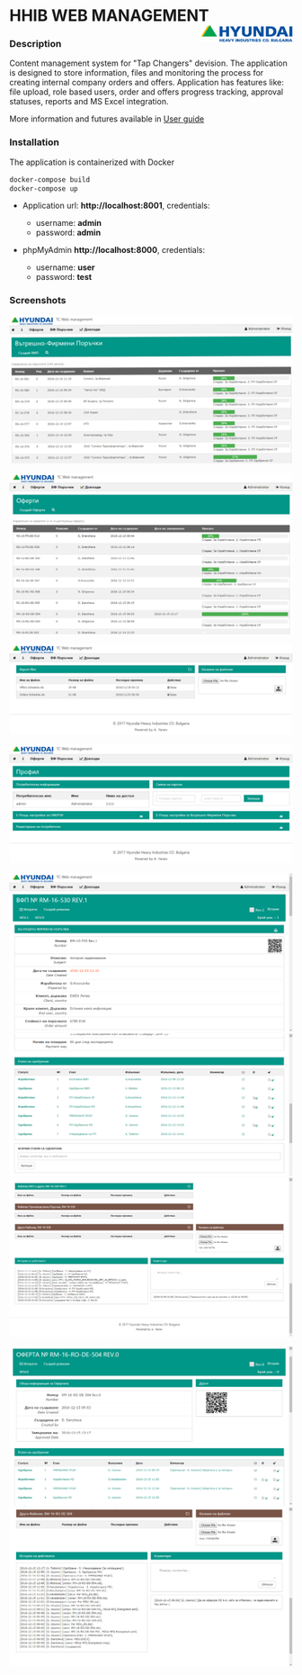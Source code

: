 
HHIB WEB MANAGEMENT <a href="http://www.hhi-co.bg/en"><img src="docs/logo.svg" title="Logo" align="right" height="30" /></a> 
======
<!-- 
[![Demo](https://img.shields.io/badge/Demo-Online-green.svg?style=for-the-badge)](http://hhib.azurewebsites.net/) -->


### Description
Content management system for "Tap Changers" devision. 
The application is designed to store information, files and monitoring the process for creating internal company orders and offers. Аpplication has features like: file upload, role based users, order and offers progress tracking, approval statuses, reports and MS Excel integration.

More information and futures available in [User guide](https://github.com/atanasyanew/HHIB/tree/master/docs/Instruction_web_management.pdf)

### Installation
The application is containerized with Docker
```
docker-compose build
docker-compose up
```

- Application url:  **http://localhost:8001**, credentials: 
	- username: **admin**
	- password: **admin**

- phpMyAdmin **http://localhost:8000**, credentials:
	- username: **user**
	- password: **test**

### Screenshots

![HHIB](docs/screenshots/hhib-01.png "Orders table")

![HHIB](docs/screenshots/hhib-02.png "Offers table")

![HHIB](docs/screenshots/hhib-03.png "Reports")

![HHIB](docs/screenshots/hhib-04.png "Profile panel")

![HHIB](docs/screenshots/hhib-09.png "Order")
![HHIB](docs/screenshots/hhib-10.png "Order")
![HHIB](docs/screenshots/hhib-11.png "Order")

![HHIB](docs/screenshots/hhib-15.png "Offer")
![HHIB](docs/screenshots/hhib-16.png "Offer")





